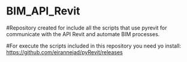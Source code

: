 # BIM_API_Revit

#Repository created for include all the scripts that use pyrevit for communicate with the API Revit and automate BIM processes.

#For execute the scripts included in this repository you need yo install: https://github.com/eirannejad/pyRevit/releases 

